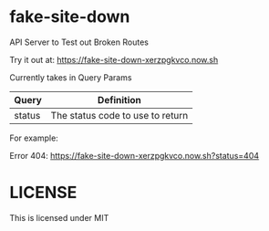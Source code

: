 # fake-site-down

API Server to Test out Broken Routes

Try it out at: https://fake-site-down-xerzpgkvco.now.sh

Currently takes in Query Params

| Query  | Definition                       |
| ------ | -------------------------------- |
| status | The status code to use to return |

For example:

Error 404: https://fake-site-down-xerzpgkvco.now.sh?status=404

# LICENSE

This is licensed under MIT
